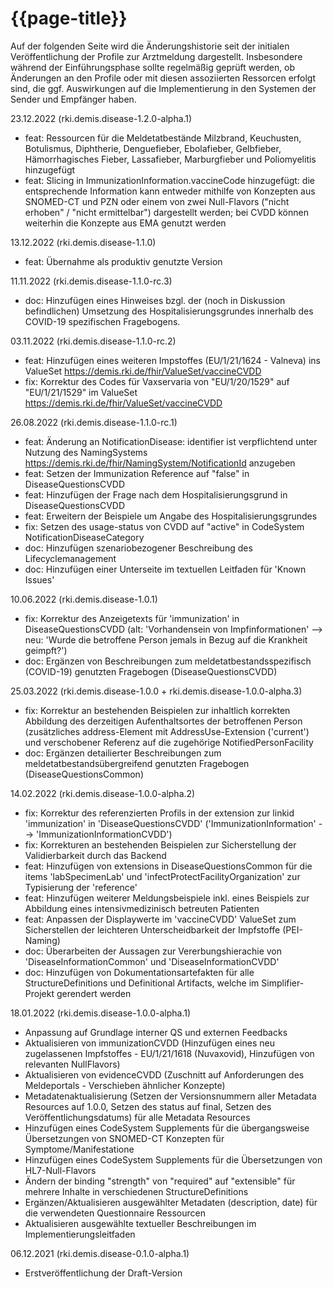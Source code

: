 # {{page-title}}
Auf der folgenden Seite wird die Änderungshistorie seit der initialen Veröffentlichung der Profile zur Arztmeldung dargestellt. Insbesondere während der Einführungsphase sollte regelmäßig geprüft werden, ob Änderungen an den Profile oder mit diesen assoziierten Ressorcen erfolgt sind, die ggf. Auswirkungen auf die Implementierung in den Systemen der Sender und Empfänger haben.


23.12.2022 (rki.demis.disease-1.2.0-alpha.1)
- feat: Ressourcen für die Meldetatbestände Milzbrand, Keuchusten, Botulismus, Diphtherie, Denguefieber, Ebolafieber, Gelbfieber, Hämorrhagisches Fieber, Lassafieber, Marburgfieber und Poliomyelitis hinzugefügt
- feat: Slicing in ImmunizationInformation.vaccineCode hinzugefügt: die entsprechende Information kann entweder mithilfe von Konzepten aus SNOMED-CT und PZN oder einem von zwei Null-Flavors ("nicht erhoben" / "nicht ermittelbar") dargestellt werden; bei CVDD können weiterhin die Konzepte aus EMA genutzt werden

13.12.2022 (rki.demis.disease-1.1.0)
- feat: Übernahme als produktiv genutzte Version

11.11.2022 (rki.demis.disease-1.1.0-rc.3)
- doc: Hinzufügen eines Hinweises bzgl. der (noch in Diskussion befindlichen) Umsetzung des Hospitalisierungsgrundes innerhalb des COVID-19 spezifischen Fragebogens.

03.11.2022 (rki.demis.disease-1.1.0-rc.2)
- feat: Hinzufügen eines weiteren Impstoffes (EU/1/21/1624 - Valneva) ins ValueSet https://demis.rki.de/fhir/ValueSet/vaccineCVDD
- fix: Korrektur des Codes für Vaxservaria von "EU/1/20/1529" auf "EU/1/21/1529" im ValueSet https://demis.rki.de/fhir/ValueSet/vaccineCVDD

26.08.2022 (rki.demis.disease-1.1.0-rc.1)
- feat: Änderung an NotificationDisease: identifier ist verpflichtend unter Nutzung des NamingSystems https://demis.rki.de/fhir/NamingSystem/NotificationId anzugeben
- feat: Setzen der Immunization Reference auf "false" in DiseaseQuestionsCVDD
- feat: Hinzufügen der Frage nach dem Hospitalisierungsgrund in DiseaseQuestionsCVDD
- feat: Erweitern der Beispiele um Angabe des Hospitalisierungsgrundes
- fix: Setzen des usage-status von CVDD auf "active" in CodeSystem NotificationDiseaseCategory
- doc: Hinzufügen szenariobezogener Beschreibung des Lifecyclemanagement
- doc: Hinzufügen einer Unterseite im textuellen Leitfaden für 'Known Issues'

10.06.2022 (rki.demis.disease-1.0.1)
- fix: Korrektur des Anzeigetexts für 'immunization' in DiseaseQuestionsCVDD (alt: 'Vorhandensein von Impfinformationen' --> neu: 'Wurde die betroffene Person jemals in Bezug auf die Krankheit geimpft?')
- doc: Ergänzen von Beschreibungen zum meldetatbestandsspezifisch (COVID-19) genutzten Fragebogen (DiseaseQuestionsCVDD)

25.03.2022 (rki.demis.disease-1.0.0 + rki.demis.disease-1.0.0-alpha.3)
- fix: Korrektur an bestehenden Beispielen zur inhaltlich korrekten Abbildung des derzeitigen Aufenthaltsortes der betroffenen Person (zusätzliches address-Element mit AddressUse-Extension ('current') und verschobener Referenz auf die zugehörige NotifiedPersonFacility
- doc: Ergänzen detailierter Beschreibungen zum meldetatbestandsübergreifend genutzten Fragebogen (DiseaseQuestionsCommon)

14.02.2022 (rki.demis.disease-1.0.0-alpha.2)
- fix: Korrektur des referenzierten Profils in der extension zur linkid 'immunization' in 'DiseaseQuestionsCVDD' ('ImmunizationInformation' --> 'ImmunizationInformationCVDD')
- fix: Korrekturen an bestehenden Beispielen zur Sicherstellung der Validierbarkeit durch das Backend
- feat: Hinzufügen von extensions in DiseaseQuestionsCommon für die items 'labSpecimenLab' und 'infectProtectFacilityOrganization' zur Typisierung der 'reference'
- feat: Hinzufügen weiterer Meldungsbeispiele inkl. eines Beispiels zur Abbildung eines intensivmedizinisch betreuten Patienten
- feat: Anpassen der Displaywerte im 'vaccineCVDD' ValueSet zum Sicherstellen der leichteren Unterscheidbarkeit der Impfstoffe (PEI-Naming)
- doc: Überarbeiten der Aussagen zur Vererbungshierachie von 'DiseaseInformationCommon' und 'DiseaseInformationCVDD'
- doc: Hinzufügen von Dokumentationsartefakten für alle StructureDefinitions und Definitional Artifacts, welche im Simplifier-Projekt gerendert werden

18.01.2022 (rki.demis.disease-1.0.0-alpha.1)
- Anpassung auf Grundlage interner QS und externen Feedbacks
- Aktualisieren von immunizationCVDD (Hinzufügen eines neu zugelassenen Impfstoffes - EU/1/21/1618 (Nuvaxovid), Hinzufügen von relevanten NullFlavors)
- Aktualisieren von evidenceCVDD (Zuschnitt auf Anforderungen des Meldeportals - Verschieben ähnlicher Konzepte)
- Metadatenaktualisierung (Setzen der Versionsnummern aller Metadata Resources auf 1.0.0, Setzen des status auf final, Setzen des Veröffentlichungsdatums) für alle Metadata Resources
- Hinzufügen eines CodeSystem Supplements für die übergangsweise Übersetzungen von SNOMED-CT Konzepten für Symptome/Manifestatione
- Hinzufügen eines CodeSystem Supplements für die Übersetzungen von HL7-Null-Flavors
- Ändern der binding "strength" von "required" auf "extensible" für mehrere Inhalte in verschiedenen StructureDefinitions
- Ergänzen/Aktualisieren ausgewählter Metadaten (description, date) für die verwendeten Questionnaire Ressourcen
- Aktualisieren ausgewählte textueller Beschreibungen im Implementierungsleitfaden

06.12.2021 (rki.demis.disease-0.1.0-alpha.1)
- Erstveröffentlichung der Draft-Version
